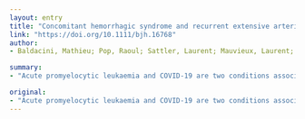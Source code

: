 ```yaml
---
layout: entry
title: "Concomitant hemorrhagic syndrome and recurrent extensive arterial thrombosis in a patient with COVID-19 and acute promyelocytic leukemia"
link: "https://doi.org/10.1111/bjh.16768"
author:
- Baldacini, Mathieu; Pop, Raoul; Sattler, Laurent; Mauvieux, Laurent; Bilger, Karin; Gantzer, Justine; Schneider, Francis; Beaujeux, Remy; Simand, C??lestine; Herbrecht, Raoul

summary:
- "Acute promyelocytic leukaemia and COVID-19 are two conditions associated with severe coagulopathy. The clinical consequences were dramatic and led to the death of the patient. A 62-year-old woman was admitted on April 13, 2020 for unexplained asthenia, dyspnoea, and uncontrolled epistaxis."

original:
- "Acute promyelocytic leukaemia and COVID-19 are two conditions associated with severe coagulopathy. We present here the multiple haemostasis abnormalities observed in a patient with concomitant acute promyelocytic leukaemia and COVID-19. The clinical consequences were dramatic and led to the death of the patient. A 62-year old woman was admitted on April 13, 2020 for unexplained asthenia, dyspnoea, and uncontrolled epistaxis. Clinical examination revealed pallor, left periorbital ecchymosis due to a recent fall, intrabuccal haemorrhagic bullae, persistent epistaxis, and mild splenomegaly. Oxygen saturation was 96%. Chest computed tomography (CT) was consistent with moderate COVID-19 pneumonia (9 points on a 0-25 scale)(Pan, et al 2020). The qRT-PCR of a nasopharyngeal swab was positive for SARS-CoV2."
---
```


